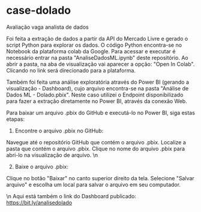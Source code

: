 # case-dolado
Avaliação vaga analista de dados

Foi feita a extração de dados a partir da API do Mercado Livre e gerado o script Python para explorar os dados. 
O código Python encontra-se no Notebook da plataforma colab da Google. 
Para acessar e executar é necessário entrar na pasta "AnaliseDadosML.ipynb" deste repositório.
Ao abrir a pasta, na aba de visualização vai aparecer a opção: "Open In Colab". Clicando no link será direcionado para a plataforma.


Também foi feita uma análise exploratória através do Power BI (gerando a visualização - Dashboard), cujo arquivo encontra-se na pasta "Análise de Dados ML - Dolado.pbix".
Neste caso utilizei o Endpoint disponibilizado para fazer a extração diretamente no Power BI, através da conexão Web.


Para baixar um arquivo .pbix do GitHub e executá-lo no Power BI, siga estas etapas:

1. Encontre o arquivo .pbix no GitHub:

Navegue até o repositório GitHub que contém o arquivo .pbix.
Localize a pasta que contém o arquivo .pbix.
Clique no nome do arquivo .pbix para abri-lo na visualização de arquivo.
\n

2. Baixe o arquivo .pbix:

Clique no botão "Baixar" no canto superior direito da tela.
Selecione "Salvar arquivo" e escolha um local para salvar o arquivo em seu computador.

\n
Aqui está também o link do Dashboard publicado: https://bit.ly/analisedolado
